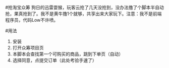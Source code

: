#抢淘宝众筹
狗日的迅雷耍猴，玩客云抢了几天没抢到，没办法撸了个脚本半自动抢，果真抢到了。我不是黄牛撸1个就够，共享出来大家玩下。注意：我不是前端程序员，代码Low不许喷。

#用法

1. 安装
2. 打开众筹项目页
3. 本脚本会查找第一个可购买的商品，跳到下单页（自动）
4. 选择同意，点提交订单（此处考验手速了）
